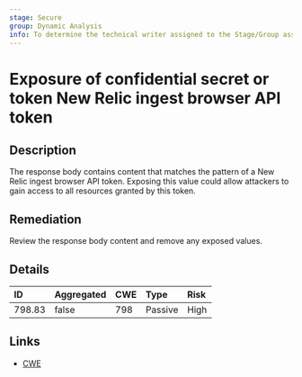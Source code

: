 ```yaml
---
stage: Secure
group: Dynamic Analysis
info: To determine the technical writer assigned to the Stage/Group associated with this page, see https://handbook.gitlab.com/handbook/product/ux/technical-writing/#assignments
---
```


# Exposure of confidential secret or token New Relic ingest browser API token

## Description

The response body contains content that matches the pattern of a New Relic ingest browser API token.
Exposing this value could allow attackers to gain access to all resources granted by this token.

## Remediation

Review the response body content and remove any exposed values.

## Details

| ID | Aggregated | CWE | Type | Risk |
|:---|:--------|:--------|:--------|:--------|
| 798.83 | false | 798 | Passive | High |

## Links

- [CWE](https://cwe.mitre.org/data/definitions/798.html)

